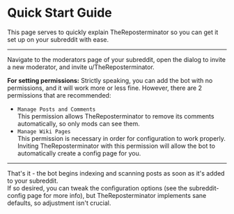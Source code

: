 # Quick Start Guide
This page serves to quickly explain TheReposterminator so you can get it set up on your subreddit with ease.

---
Navigate to the moderators page of your subreddit, open the dialog to invite a new moderator, and invite u/TheReposterminator.

**For setting permissions:** Strictly speaking, you can add the bot with no permissions, and it will work more or less fine. However, there are 2 permissions that are recommended:

- `Manage Posts and Comments`  
    This permission allows TheReposterminator to remove its comments automatically, so only mods can see them.
- `Manage Wiki Pages`  
    This permission is necessary in order for configuration to work properly. Inviting TheReposterminator with this permission will allow the bot to automatically create a config page for you.

---
That's it - the bot begins indexing and scanning posts as soon as it's added to your subreddit.  
If so desired, you can tweak the configuration options (see the subreddit-config page for more info), but TheReposterminator implements sane defaults, so adjustment isn't crucial.